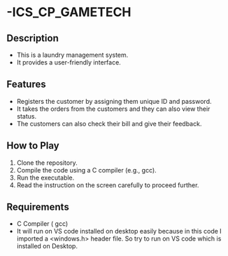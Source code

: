 # -ICS_CP_GAMETECH
## Description

- This is a laundry management system. 
- It provides a user-friendly interface.


## Features

- Registers the customer by assigning them unique ID and password.
- It takes the orders from the customers and they can also view their status.
- The customers can also check their bill and give their feedback.

## How to Play

1. Clone the repository.
2. Compile the code using a C compiler (e.g., gcc).
3. Run the executable. 
4.  Read the instruction on the screen carefully to proceed further.

   
## Requirements

- C Compiler ( gcc)
- It will run on VS code installed on desktop easily because in this code I imported a <windows.h>
  header file. So try to run on VS code which is installed on Desktop.
